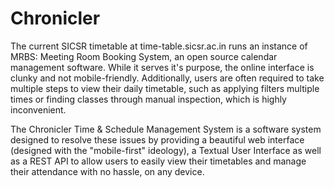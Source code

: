 # Chronicler

The current SICSR timetable at time-table.sicsr.ac.in runs an instance of MRBS: Meeting Room Booking System, an open source calendar management software. 
While it serves it's purpose, the online interface is clunky and not mobile-friendly. 
Additionally, users are often required to take multiple steps to view their daily timetable, 
such as applying filters multiple times or finding classes through manual inspection, which is highly inconvenient.

The Chronicler Time & Schedule Management System is a software system designed to resolve these issues 
by providing a beautiful web interface (designed with the "mobile-first" ideology), a Textual User Interface
as well as a REST API to allow users to easily view their timetables and manage their attendance with no hassle, on any device.


